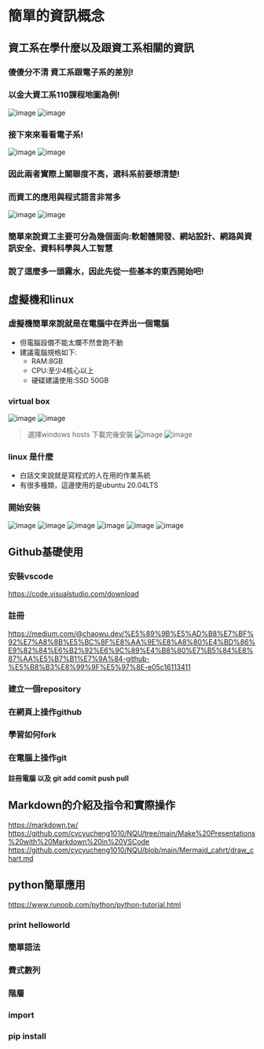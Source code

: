 # 簡單的資訊概念
## 資工系在學什麼以及跟資工系相關的資訊
### 傻傻分不清 資工系跟電子系的差別!
### 以金大資工系110課程地圖為例!
![image](https://user-images.githubusercontent.com/62127656/159126355-a0764920-0b1d-4212-8a1a-a49c2d0f4ebc.png)
![image](https://user-images.githubusercontent.com/62127656/159126380-5596e552-bacd-4c3c-a3a9-6e3aea9b2edd.png)
### 接下來來看看電子系!
![image](https://user-images.githubusercontent.com/62127656/159126511-ebc8c358-b479-4048-a039-9192a75fdf28.png)
![image](https://user-images.githubusercontent.com/62127656/159126469-8de5ab39-7358-482f-9aae-4802ea9ca12a.png)
### 因此兩者實際上關聯度不高，選科系前要想清楚!
### 而資工的應用與程式語言非常多
![image](https://user-images.githubusercontent.com/62127656/159127047-f8e19bb1-8c9c-4e9c-8864-03aa647d381d.png)
![image](https://user-images.githubusercontent.com/62127656/159127024-f1d10923-f102-4491-b639-7df71c336463.png)
### 簡單來說資工主要可分為幾個面向:軟韌體開發、網站設計、網路與資訊安全、資料科學與人工智慧
### 說了這麼多一頭霧水，因此先從一些基本的東西開始吧!
## 虛擬機和linux
### 虛擬機簡單來說就是在電腦中在弄出一個電腦
* 但電腦設備不能太爛不然會跑不動
* 建議電腦規格如下:
   * RAM:8GB
   * CPU:至少4核心以上
   * 硬碟建議使用:SSD 50GB
### virtual box 
![image](https://user-images.githubusercontent.com/62127656/159127202-098040b1-09b0-40dd-bf64-d4a861e6ab02.png)
![image](https://user-images.githubusercontent.com/62127656/159127243-f7d8d0e2-1699-4da8-9d1f-9e907670d8f9.png)
>選擇windows hosts 下載完後安裝
![image](https://user-images.githubusercontent.com/62127656/159127394-407bee9c-d5c2-4ed0-b2d6-df3a04f4476a.png)
![image](https://user-images.githubusercontent.com/62127656/159127418-2cb9a551-f112-4d10-8fe2-39b5474bfb06.png)
### linux 是什麼
* 白話文來說就是寫程式的人在用的作業系統
* 有很多種類，這邊使用的是ubuntu 20.04LTS
### 開始安裝
![image](https://user-images.githubusercontent.com/62127656/159127531-f7f3d7c4-aa8d-4e80-900d-48aef5d5a33b.png)
![image](https://user-images.githubusercontent.com/62127656/159127551-4790e91e-b6e4-4a64-b102-06e45dcdace7.png)
![image](https://user-images.githubusercontent.com/62127656/159127564-ec20f9c8-a80b-49f4-953d-a4b7b880174e.png)
![image](https://user-images.githubusercontent.com/62127656/159127577-9a9f3cb3-d4ad-497b-bcc7-a40bb768bf45.png)
![image](https://user-images.githubusercontent.com/62127656/159127586-e0f96933-a21b-4a75-a900-36f9499b022a.png)
![image](https://user-images.githubusercontent.com/62127656/159127616-8d16e62c-a3f3-4efa-964e-c8f9593e8a2c.png)


## Github基礎使用
### 安裝vscode
https://code.visualstudio.com/download
### 註冊
https://medium.com/@chaowu.dev/%E5%89%9B%E5%AD%B8%E7%BF%92%E7%A8%8B%E5%BC%8F%E8%AA%9E%E8%A8%80%E4%BD%86%E9%82%84%E6%B2%92%E6%9C%89%E4%B8%80%E7%B5%84%E8%87%AA%E5%B7%B1%E7%9A%84-github-%E5%B8%B3%E8%99%9F%E5%97%8E-e05c16113411
### 建立一個repository
### 在網頁上操作github
### 學習如何fork
### 在電腦上操作git
#### 註冊電腦 以及 git add comit push pull
## Markdown的介紹及指令和實際操作
https://markdown.tw/
https://github.com/cycyucheng1010/NQU/tree/main/Make%20Presentations%20with%20Markdown%20in%20VSCode
https://github.com/cycyucheng1010/NQU/blob/main/Mermaid_cahrt/draw_chart.md
## python簡單應用
https://www.runoob.com/python/python-tutorial.html
### print helloworld
### 簡單語法
### 費式數列
### 階層
### import
### pip install 
